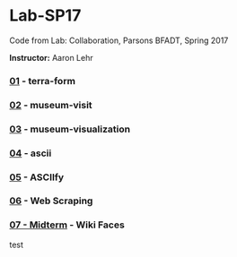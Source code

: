 # Lab-SP17
Code from Lab: Collaboration, Parsons BFADT, Spring 2017

**Instructor:** Aaron Lehr

### [01](01/) - terra-form

### [02](02/) - museum-visit

### [03](03/) - museum-visualization

### [04](04/) - ascii

### [05](https://github.com/mbrav/asciify) - ASCIIfy

### [06](06/) - Web Scraping

### [07  - Midterm](07/) - Wiki Faces  

test